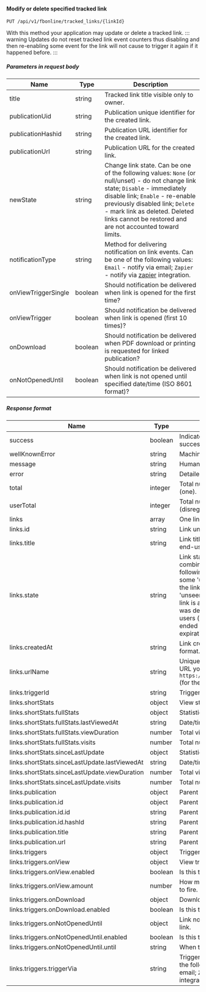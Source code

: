 #### Modify or delete specified tracked link
`PUT /api/v1/fbonline/tracked_links/{linkId}`

With this method your application may update or delete a tracked link.
::: warning
Updates do not reset tracked link event counters thus disabling and then re-enabling some event for the link
will not cause to trigger it again if it happened before.
:::
##### Parameters in request body
|Name|Type|Description|
|-|-|-|
|title|string|Tracked link title visible only to owner.|
|publicationUid|string|Publication unique identifier for the created link.|
|publicationHashid|string|Publication URL identifier for the created link.|
|publicationUrl|string|Publication URL for the created link.|
|newState|string|Change link state. Can be one of the following values: `None` (or null/unset) - do not change link state; `Disable` - immediately disable link; `Enable` - re-enable previously disabled link; `Delete` - mark link as deleted. Deleted links cannot be restored and are not accounted toward limits.|
|notificationType|string|Method for delivering notification on link events. Can be one of the following values: `Email` - notify via email;  `Zapier` - notify via [zapier](https://zapier.com/) integration.|
|onViewTriggerSingle|boolean|Should notification be delivered when link is opened for the first time?|
|onViewTrigger|boolean|Should notification be delivered when link is opened (first 10 times)?|
|onDownload|boolean|Should notification be delivered when PDF download or printing is requested for linked publication?|
|onNotOpenedUntil|boolean|Should notification be delivered when link is not opened until specified date/time (ISO 8601 format)?|
##### Response format
|Name|Type|Description|
|-|-|-|
|success|boolean|Indicates if your request has been successful or not.|
|wellKnownError|string|Machine-readable error code.|
|message|string|Human-readable error message.|
|error|string|Detailed error code.|
|total|integer|Total number of links matching request (one).|
|userTotal|integer|Total number of links in your account (disregarding filters/offset/count).|
|links|array|One link matching your request.|
|links.id|string|Link unique identifier.|
|links.title|string|Link title (visible only to link owner, not end-user).|
|links.state|string|Link state. It may consist of any combination (comma separated) of the following values: `WithNewData` - there is some 'unseen' statistics collected for the link; `WithoutNewData` - there is no 'unseen' statistics for the link; `Active` - link is active and enabled; `Deleted` - link was deleted and unavailable to end-users (readers); `Expired` - link's lifetime ended - it was not clicked before set expiration time.|
|links.createdAt|string|Link creation timestamp. ISO 8601 date format.|
|links.urlName|string|Unique URL part for the link. To get full URL you should prefix it with `https://online.flippingbook.com/link/` (for the default domain).|
|links.triggerId|string|Trigger identifier for the link.|
|links.shortStats|object|View statistics for the link.|
|links.shortStats.fullStats|object|Statistics for tracked link|
|links.shortStats.fullStats.lastViewedAt|string|Date/time of last view, ISO 8601 format.|
|links.shortStats.fullStats.viewDuration|number|Total viewing time (seconds).|
|links.shortStats.fullStats.visits|number|Total number of views.|
|links.shortStats.sinceLastUpdate|object|Statistics for tracked link|
|links.shortStats.sinceLastUpdate.lastViewedAt|string|Date/time of last view, ISO 8601 format.|
|links.shortStats.sinceLastUpdate.viewDuration|number|Total viewing time (seconds).|
|links.shortStats.sinceLastUpdate.visits|number|Total number of views.|
|links.publication|object|Parent publication excerpt.|
|links.publication.id|object|Parent publication identifiers.|
|links.publication.id.id|string|Parent publication unique identifier.|
|links.publication.id.hashId|string|Parent publication URL identifier.|
|links.publication.title|string|Parent publication name.|
|links.publication.url|string|Parent publication canonical URL.|
|links.triggers|object|Triggers for the link.|
|links.triggers.onView|object|View trigger for the link.|
|links.triggers.onView.enabled|boolean|Is this trigger enabled.|
|links.triggers.onView.amount|number|How many times this trigger is allowed to fire.|
|links.triggers.onDownload|object|Download trigger for the link.|
|links.triggers.onDownload.enabled|boolean|Is this trigger enabled.|
|links.triggers.onNotOpenedUntil|object|Link not opened before trigger for the link.|
|links.triggers.onNotOpenedUntil.enabled|boolean|Is this trigger enabled.|
|links.triggers.onNotOpenedUntil.until|string|When this trigger should fire.|
|links.triggers.triggerVia|string|Trigger delivery method. Can be one of the following values:  `Email` - notify via email;  `Zapier` - notify via [zapier](https://zapier.com/) integration.|

